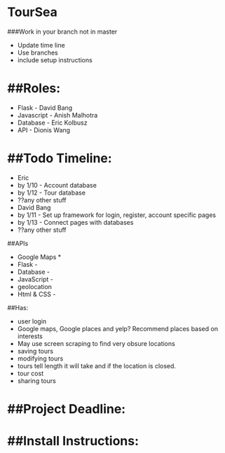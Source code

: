 TourSea
====
###Work in your branch not in master


* Update time line
* Use branches
* include setup instructions

##Roles:
=====
* Flask - David Bang
* Javascript - Anish Malhotra
* Database - Eric Kolbusz
* API - Dionis Wang


##Todo Timeline:
=======
* Eric
 * by 1/10 - Account database
 * by 1/12 - Tour database
 * ??any other stuff
* David Bang
 * by 1/11 - Set up framework for login, register, account specific pages
 * by 1/13 - Connect pages with databases
 * ??any other stuff

##APIs
* Google Maps
  *   
* Flask -
* Database -
* JavaScript -
* geolocation
* Html & CSS -

##Has:
* user login
* Google maps, Google places and  yelp? Recommend places based on interests
* May use screen scraping to find very obsure locations
* saving tours
* modifying tours
* tours tell length it will take and if the location is closed.
* tour cost
* sharing tours


##Project Deadline:
=========

##Install Instructions:
========
